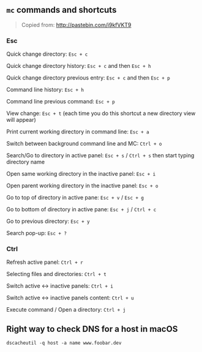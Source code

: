 ## `mc` commands and shortcuts
> Copied from: http://pastebin.com/i9kfVKT9

### Esc
Quick change directory: `Esc + c`

Quick change directory history: `Esc + c` and then `Esc + h`

Quick change directory previous entry: `Esc + c` and then `Esc + p`

Command line history: `Esc + h`

Command line previous command: `Esc + p`

View change: `Esc + t` (each time you do this shortcut a new directory view will appear)

Print current working directory in command line: `Esc + a`

Switch between background command line and MC: `Ctrl + o`

Search/Go to directory in active panel: `Esc + s` / `Ctrl + s` then start typing directory name

Open same working directory in the inactive panel: `Esc + i`

Open parent working directory in the inactive panel: `Esc + o`

Go to top of directory in active pane: `Esc + v` / `Esc + g`

Go to bottom of directory in active pane: `Esc + j` / `Ctrl + c`

Go to previous directory: `Esc + y`

Search pop-up: `Esc + ?`

### Ctrl
Refresh active panel: `Ctrl + r`

Selecting files and directories: `Ctrl + t`

Switch active <-> inactive panels: `Ctrl + i`

Switch active <-> inactive panels content: `Ctrl + u`

Execute command / Open a directory: `Ctrl + j`

## Right way to check DNS for a host in macOS

`dscacheutil -q host -a name www.foobar.dev`
